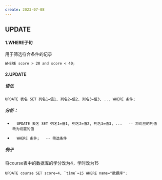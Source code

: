 ```yaml
---
create: 2023-07-08
---
```

## UPDATE

#### 1.WHERE子句

用于筛选符合条件的记录

```mysql
WHERE score > 20 and score < 40;
```

#### 2.UPDATE

##### 语法

```mysql
UPDATE 表名 SET 列名1=值1, 列名2=值2, 列名3=值3, ... WHERE 条件; 
```

##### 分析：

* ```mysql
	UPDATE 表名 SET 列名1=值1, 列名2=值2, 列名3=值3, ...	-- 将对应的列值改为设置的值
	```

* ```mysql
	WHERE 条件; 	-- 筛选条件
	```

##### 例子

将course表中的数据库的学分改为4，学时改为15

```mysql
UPDATE course SET score=4, `time`=15 WHERE name="数据库";
```

